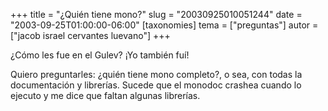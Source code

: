 +++
title = "¿Quién tiene mono?"
slug = "20030925010051244"
date = "2003-09-25T01:00:00-06:00"
[taxonomies]
tema = ["preguntas"]
autor = ["jacob israel cervantes luevano"]
+++

¿Cómo les fue en el Gulev? ¡Yo también fuí!

Quiero preguntarles: ¿quién tiene mono completo?, o sea, con todas la
documentación y librerías. Sucede que el monodoc crashea cuando lo
ejecuto y me dice que faltan algunas librerías.

